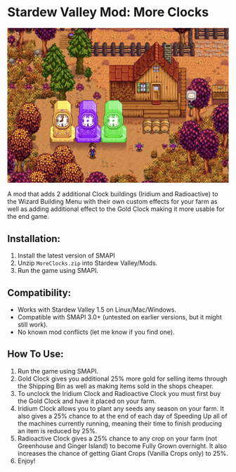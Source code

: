 # Stardew Valley Mod: More Clocks
![](MoreClocks.png)

A mod that adds 2 additional Clock buildings (Iridium and Radioactive) to the Wizard Building Menu with their own custom effects for your farm as well as adding additional effect to the Gold Clock making it more usable for the end game.

## Installation:
1. Install the latest version of SMAPI
2. Unzip `MoreClocks.zip` into Stardew Valley/Mods.
3. Run the game using SMAPI.

## Compatibility:
- Works with Stardew Valley 1.5 on Linux/Mac/Windows.
- Compatible with SMAPI 3.0+ (untested on earlier versions, but it might still work).
- No known mod conflicts (let me know if you find one).

## How To Use:
1. Run the game using SMAPI.
2. Gold Clock gives you additional 25% more gold for selling items through the Shipping Bin as well as making items sold in the shops cheaper.
3. To unclock the Iridium Clock and Radioactive Clock you must first buy the Gold Clock and have it placed on your farm.
4. Iridium Clock allows you to plant any seeds any season on your farm. It also gives a 25% chance to at the end of each day of Speeding Up all of the machines currently running, meaning their time to finish producing an item is reduced by 25%.
5. Radioactive Clock gives a 25% chance to any crop on your farm (not Greenhouse and Ginger Island) to become Fully Grown overnight. It also increases the chance of getting Giant Crops (Vanilla Crops only) to 25%.
6. Enjoy! 
